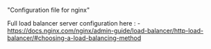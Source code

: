 "Configuration file for nginx"  

Full load balancer server configuration here : -
https://docs.nginx.com/nginx/admin-guide/load-balancer/http-load-balancer/#choosing-a-load-balancing-method
